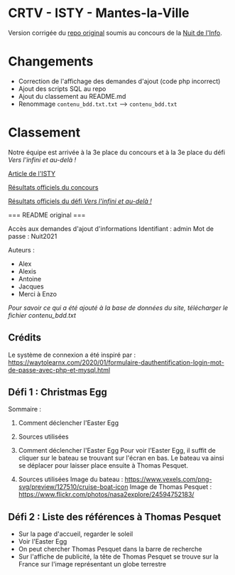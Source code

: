 # CRTV - ISTY - Mantes-la-Ville
Version corrigée du [repo original](https://github.com/xelaco/NuitInfo2021) soumis au concours de la [Nuit de l'Info](https://www.nuitdelinfo.com/).

# Changements
- Correction de l'affichage des demandes d'ajout (code php incorrect)
- Ajout des scripts SQL au repo
- Ajout du classement au README.md
- Renommage `contenu_bdd.txt.txt` --> `contenu_bdd.txt`

# Classement
Notre équipe est arrivée à la 3e place du concours et à la 3e place du défi *Vers l'infini et au-delà !*

[Article de l'ISTY](https://www.isty.uvsq.fr/retour-sur-la-nuit-de-linfo-2021)

[Résultats officiels du concours](https://www.nuitdelinfo.com/nuitinfo/defis2021:archives#defi174)

[Résultats officiels du défi *Vers l'infini et au-delà !*](https://www.nuitdelinfo.com/nuitinfo/defis2021:archives#defi306)

=== README original ===

Accès aux demandes d'ajout d'informations
Identifiant : admin
Mot de passe : Nuit2021

Auteurs :
- Alex
- Alexis
- Antoine
- Jacques
- Merci à Enzo

*Pour savoir ce qui a été ajouté à la base de données du site, télécharger le fichier contenu_bdd.txt*

## Crédits
Le système de connexion a été inspiré par :
https://waytolearnx.com/2020/01/formulaire-dauthentification-login-mot-de-passe-avec-php-et-mysql.html

## Défi 1 : Christmas Egg

Sommaire :
1) Comment déclencher l'Easter Egg
2) Sources utilisées

1) Comment déclencher l'Easter Egg
Pour voir l'Easter Egg, il suffit de cliquer sur le bateau se trouvant sur l'écran en bas. Le bateau va ainsi se déplacer pour laisser place ensuite à Thomas Pesquet.

2) Sources utilisées
Image du bateau : https://www.vexels.com/png-svg/preview/127510/cruise-boat-icon
Image de Thomas Pesquet : https://www.flickr.com/photos/nasa2explore/24594752183/

## Défi 2 : Liste des références à Thomas Pesquet

- Sur la page d'accueil, regarder le soleil
- Voir l'Easter Egg
- On peut chercher Thomas Pesquet dans la barre de recherche
- Sur l'affiche de publicité, la tête de Thomas Pesquet se trouve sur la France sur l'image représentant un globe terrestre 
